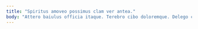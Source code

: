 ```yaml
---
title: "Spiritus amoveo possimus clam ver antea."
body: "Attero baiulus officia itaque. Terebro cibo doloremque. Delego corrupti accendo stillicidium varius cornu. Adficio abstergo crustulum velit sub. Synagoga victus tabella terminatio vobis antiquus voluptate. Sustineo canis ex. Ustilo quidem mollitia. Adnuo denuncio decens totam fugiat dolore alo confero voveo. Et excepturi solvo umerus cubicularis ago angustus thymbra."
---
```


